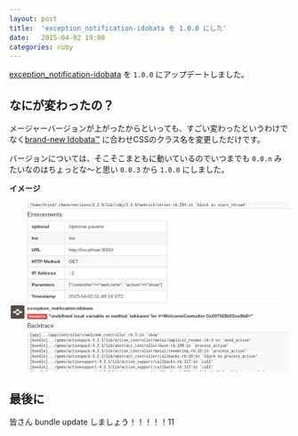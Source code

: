 ```yaml
---
layout: post
title:  'exception_notification-idobata を 1.0.0 にした'
date:   2015-04-02 19:00
categories: ruby
---
```


[exception_notification-idobata](https://github.com/hrysd/exception_notification-idobata) を `1.0.0` にアップデートしました。

## なにが変わったの？

メージャーバージョンが上がったからといっても、すごい変わったというわけでなく[brand-new Idobata™](http://blog.idobata.io/post/115181024997) に合わせCSSのクラス名を変更しただけです。

バージョンについては、そこそこまともに動いているのでいつまでも `0.0.n` みたいなのはちょっとな〜と思い `0.0.3` から `1.0.0` にしました。

**イメージ**

![exception_notification-idobata](./adapt_to_brand_new_idobata.png)

## 最後に

皆さん bundle update しましょう！！！！！11
